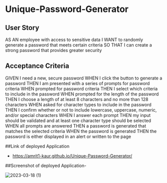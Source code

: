 # Unique-Password-Generator


## User Story

AS AN employee with access to sensitive data
I WANT to randomly generate a password that meets certain criteria
SO THAT I can create a strong password that provides greater security


## Acceptance Criteria

GIVEN I need a new, secure password
WHEN I click the button to generate a password
THEN I am presented with a series of prompts for password criteria
WHEN prompted for password criteria
THEN I select which criteria to include in the password
WHEN prompted for the length of the password
THEN I choose a length of at least 8 characters and no more than 128 characters
WHEN asked for character types to include in the password
THEN I confirm whether or not to include lowercase, uppercase, numeric, and/or special characters
WHEN I answer each prompt
THEN my input should be validated and at least one character type should be selected
WHEN all prompts are answered
THEN a password is generated that matches the selected criteria
WHEN the password is generated
THEN the password is either displayed in an alert or written to the page

##Link of deployed Application 
-   https://amrit1-kaur.github.io/Unique-Password-Generator/


##Screenshot of  deployed Application-

![2023-03-18 (1)](https://user-images.githubusercontent.com/125145657/226109154-45f4f2f6-ed49-4e2b-aa10-871545dd0b04.png)
